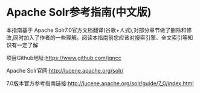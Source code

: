 # Apache Solr参考指南(中文版)

  本指南基于 Apache Solr7.0官方文档翻译(谷歌+人式),对部分章节做了删除和修改,同时加入了作者的一些理解。阅读本指南前您应该对搜索引擎、全文索引等知识有一定了解

  项目Github地址:<https://www.github.com/jqncc>
  
  Apache Solr官网:<http://lucene.apache.org/solr/>  

  7.0版本官方参考指南链接:<http://lucene.apache.org/solr/guide/7_0/index.html>

